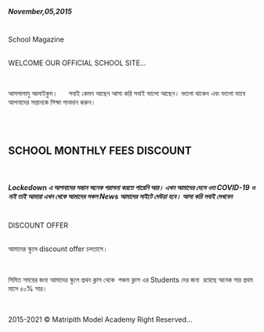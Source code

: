 
      <h5>November,05,2015</h5>
      <div class="fakeimg">School Magazine</div>
      <p>WELCOME OUR OFFICIAL SCHOOL SITE...</p>
      <p>আসসালামু আলাইকুম। 
      সবাই কেমন আছেন আসা করি সবাই ভালো আছেন। ভালো থাকেন এবং ভালো ভাবে আপনাদের সন্তানকে সিক্ষা পাথদান করুন। </p>
      <br>
      <h2>SCHOOL MONTHLY FEES DISCOUNT</h2>
      <h5>Lockedown এ আপনাদের সন্তান অনেক পরাসনা করতে পারেনি আর। এখন আমাদের দেসে ওত COVID-19 ও নাই তাই আমারা এখন থেকে আমাদের সকল News আমাদের সাইটে দেউয়া হবে। আসা করি সবাই দেখবেন</h5>
      <div class="fakeimg">DISCOUNT OFFER</div>
      <p>আমাদের স্কুলে discount offer চলতাসে।</p>
      <p>সিমিত সময়ের জন্য আমাদের স্কুলে প্রথন ক্লাস থেকে  পঞ্চম ক্লাস এর Students দের জন্য  রয়েছে অনেক সার প্রথম মাসে ৫০% সার। </p>
    </div>
  </div>
</div>

<div class="jumbotron text-center" style="margin-bottom:0">
  <p>2015-2021 © Matripith Model Academy Right Reserved... </p>
</div>

</body>
</html>
